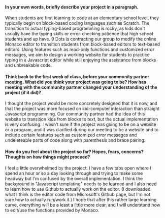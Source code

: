 #### In your own words, briefly describe your project in a paragraph. 

When students are first learning to code at an elementary school level, they typically begin on block-based coding languages such as 
Scratch. The transition to actual typing-based programming is rocky, as kids don't usually have the typing skills or error-checking 
patience that high school students and up have. 9 Dots is contracting our group to modify the online Monaco editor to transition students
from block-based editors to text-based editors. Using features such as read-only functions and customized error messages, we aim to design
a working website for students to practice typing in a Javascript editor while still enjoying the assistance from blocks and unbreakable
code.


#### Think back to the first week of class, before your community partner meeting. What did you think your project was going to be? How has meeting with the community partner changed your understanding of the project (if it did)? 

I thought the project would be more concretely designed that it is now, and that the project was more focused on kid-computer interaction
than straight Javascript programming. Our community partner had the idea of this website to transition kids from blocks to text, but the 
actual implementation is very confusing. I wasn't sure if the project was going to be on a website or a program, and it was clarified 
during our meeting to be a website and to include certain features such as customized error messages and undeleteable parts of code along
with parenthesis and brace pairing.

#### How do you feel about the project so far? Hopes, fears, concerns? Thoughts on how things might proceed? 

I feel a little overwhelmed by the project. I have a few tabs open where I spend an hour or so a day looking through and trying to make
some headway but I'm confused by the overall implementation. I think the background in "Javascript templating" needs to be learned and I
also need to learn how to use Github to actually work on the editor. (I downloaded what I think is the editor code from Microsoft's 
Github page, but I'm not sure how to actually run/work it.) I hope that after this rather large learning curve, everything will be a least
a little more clear, and I will understand how to edit/use the functions provided by Monaco.
